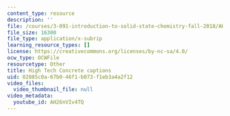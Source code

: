 ```yaml
---
content_type: resource
description: ''
file: /courses/3-091-introduction-to-solid-state-chemistry-fall-2018/AH26nVIv4TQ_captions.webvtt
file_size: 16300
file_type: application/x-subrip
learning_resource_types: []
license: https://creativecommons.org/licenses/by-nc-sa/4.0/
ocw_type: OCWFile
resourcetype: Other
title: High Tech Concrete captions
uid: 02885c0a-67b0-46f1-b073-f1eb3a4a2f12
video_files:
  video_thumbnail_file: null
video_metadata:
  youtube_id: AH26nVIv4TQ
---
```

